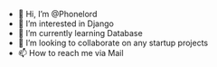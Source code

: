 - 👋 Hi, I’m @Phonelord
- 👀 I’m interested in Django
- 🌱 I’m currently learning Database 
- 💞️ I’m looking to collaborate on any startup projects 
- 📫 How to reach me via Mail


<!---
Phonelord/Phonelord is a ✨ special ✨ repository because its `README.md` (this file) appears on your GitHub profile.
You can click the Preview link to take a look at your changes.
--->
